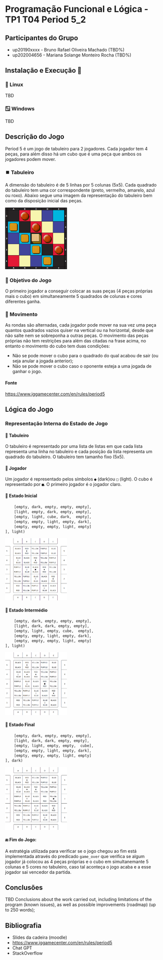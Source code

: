 # Programação Funcional e Lógica - TP1 T04 Period 5_2  

## Participantes do Grupo 
- up20190xxxx - Bruno Rafael Oliveira Machado  (TBD%)
- up202004656 - Mariana Solange Monteiro Rocha (TBD%)

## Instalação e Execução 💽
### 🐧 Linux
TBD
### 🪟 Windows
TBD

## Descrição do Jogo 
Period 5 é um jogo de tabuleiro para 2 jogadores. Cada jogador tem 4 peças, para além disso há um cubo que é uma peça que ambos os jogadores podem mover.

### ⏹️ Tabuleiro 
A dimensão do tabuleiro é de 5 linhas por 5 colunas (5x5). Cada quadrado do tabuleiro tem uma cor correspondente (preto, vermelho, amarelo, azul ou roxo). Abaixo segue uma imagem da representação do tabuleiro bem como da disposição inicial das peças.

<img src="assets/board-image.png" alt="tabuleiro" width="200"/>

### 🎯 Objetivo do Jogo
O primeiro jogador a conseguir colocar as suas peças (4 peças próprias mais o cubo) em simultaneamente 5 quadrados de colunas e cores diferentes ganha.

### 🏃 Movimento
As rondas são alternadas, cada jogador pode mover na sua vez uma peça quantos quadrados vazios quiser na vertical ou na horizontal, desde que não salte nem se sobreponha a outras peças. 
O movimento das peças próprias não tem restrições para além das citadas na frase acima, no entanto o movimento do cubo tem duas condições:
- Não se pode mover o cubo para o quadrado do qual acabou de sair (ou seja anular a jogada anterior);
- Não se pode mover o cubo caso o oponente esteja a uma jogada de ganhar o jogo.
  
#### Fonte
https://www.iggamecenter.com/en/rules/period5 


## Lógica do Jogo

### Representação Interna do Estado de Jogo
#### 🧩 **Tabuleiro**
 O tabuleiro é representado por uma lista de listas em que cada lista representa uma linha no tabuleiro e cada posição da lista representa um quadrado do tabuleiro. O tabuleiro tem tamanho fixo (5x5).

#### 👤 **Jogador**
 Um jogador é representado pelos símbolos `●` (dark)ou `□` (light). O cubo é representado por `■`. O primeiro jogador é o jogador claro.

#### 🥚 **Estado Inicial** 
```([
    [empty, dark, empty, empty, empty],
    [light, empty, dark, empty, empty],
    [empty, light, cube, dark,  empty],
    [empty, empty, light, empty, dark],
    [empty, empty, empty, light, empty] 
], light)
```

<img src="assets/estado-inicial.png" alt="inicial" width="200"/>

#### 🐣 **Estado Intermédio**
```([
    [empty, dark, empty, empty, empty],
    [light, dark, dark, empty, empty],
    [empty, light, empty, cube,  empty],
    [empty, empty, light, empty, dark],
    [empty, empty, empty, light, empty]
], light)
```
<img src="assets/estado-intermedio.png" alt="intermedio" width="200"/>

#### 🐔 **Estado Final**
```([
    [empty, dark, empty, empty, empty],
    [light, dark, dark, empty, empty],
    [empty, light, empty, empty,  cube],
    [empty, empty, light, empty, dark],
    [empty, empty, empty, light, empty] 
], dark) 
```
<img src="assets/estado-final.png" alt="final" width="200"/>


#### 🔚 **Fim do Jogo**:
 A estratégia utilizada para verificar se o jogo chegou ao fim está implementada através do predicado ``game_over`` que verifica se algum jogador já colocou as 4 peças próprias e o cubo em simultanemante 5 colunas e 5 cores no tabuleiro, caso tal aconteça o jogo acaba e a esse jogador sai vencedor da partida.

#### 

## Conclusões
TBD Conclusions about the work carried out, including limitations of the program (known
issues), as well as possible improvements (roadmap) (up to 250 words);

## Bibliografia
- Slides da cadeira (moodle)
- https://www.iggamecenter.com/en/rules/period5 
- Chat GPT
- StackOverflow

